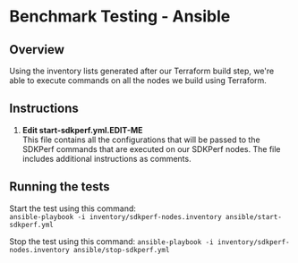 # Benchmark Testing - Ansible

## Overview

Using the inventory lists generated after our Terraform build step, we're able to execute commands on all the nodes we build using Terraform.

## Instructions

1. **Edit start-sdkperf.yml.EDIT-ME**  
   This file contains all the configurations that will be passed to the SDKPerf commands that are executed on our SDKPerf nodes. The file includes additional instructions as comments.

## Running the tests

Start the test using this command:  
`ansible-playbook -i inventory/sdkperf-nodes.inventory ansible/start-sdkperf.yml`

Stop the test using this command:
`ansible-playbook -i inventory/sdkperf-nodes.inventory ansible/stop-sdkperf.yml`
